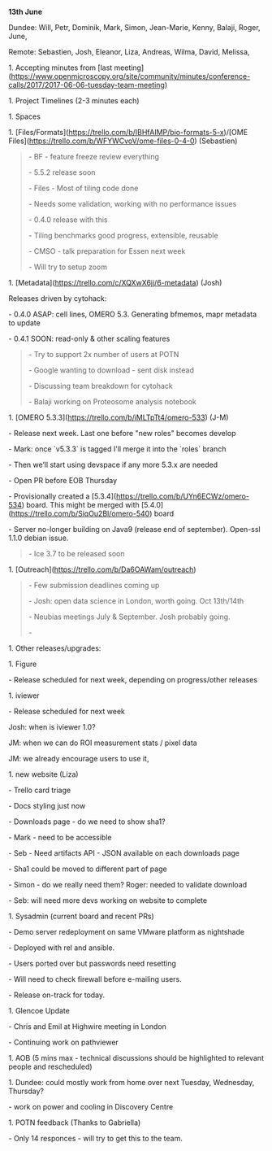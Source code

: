 **13th June**

Dundee: Will, Petr, Dominik, Mark, Simon, Jean-Marie, Kenny, Balaji,
Roger, June,

Remote: Sebastien, Josh, Eleanor, Liza, Andreas, Wilma, David, Melissa,

1\. Accepting minutes from \[last
meeting\](https://www.openmicroscopy.org/site/community/minutes/conference-calls/2017/2017-06-06-tuesday-team-meeting)

1\. Project Timelines (2-3 minutes each)

1\. Spaces

1\.
\[Files/Formats\](https://trello.com/b/IBHfAIMP/bio-formats-5-x)/\[OME
Files\](https://trello.com/b/WFYWCvoV/ome-files-0-4-0) (Sebastien)

> \- BF - feature freeze review everything
>
> \- 5.5.2 release soon
>
> \- Files - Most of tiling code done
>
> \- Needs some validation, working with no performance issues
>
> \- 0.4.0 release with this
>
> \- Tiling benchmarks good progress, extensible, reusable
>
> \- CMSO - talk preparation for Essen next week
>
> \- Will try to setup zoom

1\. \[Metadata\](https://trello.com/c/XQXwX6jj/6-metadata) (Josh)

Releases driven by cytohack:

\- 0.4.0 ASAP: cell lines, OMERO 5.3. Generating bfmemos, mapr metadata
to update

\- 0.4.1 SOON: read-only & other scaling features

> \- Try to support 2x number of users at POTN
>
> \- Google wanting to download - sent disk instead
>
> \- Discussing team breakdown for cytohack
>
> \- Balaji working on Proteosome analysis notebook

1\. \[OMERO 5.3.3\](https://trello.com/b/iMLTpTt4/omero-533) (J-M)

\- Release next week. Last one before "new roles" becomes develop

\- Mark: once \`v5.3.3\` is tagged I'll merge it into the \`roles\`
branch

\- Then we’ll start using devspace if any more 5.3.x are needed

\- Open PR before EOB Thursday

\- Provisionally created a
\[5.3.4\](https://trello.com/b/UYn6ECWz/omero-534) board. This might be
merged with \[5.4.0\](https://trello.com/b/SiqOu2Bl/omero-540) board

\- Server no-longer building on Java9 (release end of september).
Open-ssl 1.1.0 debian issue.

> \- Ice 3.7 to be released soon

1\.
\[Outreach\]([<u>https://trello.com/b/Da6OAWam/outreach</u>](https://trello.com/b/Da6OAWam/outreach))

> \- Few submission deadlines coming up
>
> \- Josh: open data science in London, worth going. Oct 13th/14th
>
> \- Neubias meetings July & September. Josh probably going.
>
> \-

1\. Other releases/upgrades:

1\. Figure

\- Release scheduled for next week, depending on progress/other releases

1\. iviewer

\- Release scheduled for next week

Josh: when is iviewer 1.0?

JM: when we can do ROI measurement stats / pixel data

JM: we already encourage users to use it,

1\. new website (Liza)

\- Trello card triage

\- Docs styling just now

\- Downloads page - do we need to show sha1?

\- Mark - need to be accessible

\- Seb - Need artifacts API - JSON available on each downloads page

\- Sha1 could be moved to different part of page

\- Simon - do we really need them? Roger: needed to validate download

\- Seb: will need more devs working on website to complete

1\. Sysadmin (current board and recent PRs)

\- Demo server redeployment on same VMware platform as nightshade

\- Deployed with rel and ansible.

\- Users ported over but passwords need resetting

\- Will need to check firewall before e-mailing users.

\- Release on-track for today.

1\. Glencoe Update

\- Chris and Emil at Highwire meeting in London

\- Continuing work on pathviewer

1\. AOB (5 mins max - technical discussions should be highlighted to
relevant people and rescheduled)

1\. Dundee: could mostly work from home over next Tuesday, Wednesday,
Thursday?

\- work on power and cooling in Discovery Centre

1\. POTN feedback (Thanks to Gabriella)

\- Only 14 responces - will try to get this to the team.
